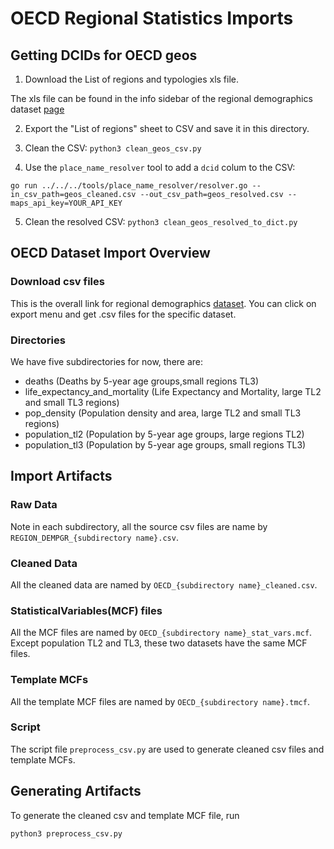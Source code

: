 # OECD Regional Statistics Imports

## Getting DCIDs for OECD geos

1. Download the List of regions and typologies xls file.

The xls file can be found in the info sidebar of the regional
demographics dataset
[page](https://stats.oecd.org/index.aspx?DataSetCode=REGION_DEMOGR)

2. Export the "List of regions"  sheet to CSV and save it in this directory.

3. Clean the CSV: `python3 clean_geos_csv.py`

4. Use the `place_name_resolver` tool to add a `dcid` colum to the CSV:

```
go run ../../../tools/place_name_resolver/resolver.go --in_csv_path=geos_cleaned.csv --out_csv_path=geos_resolved.csv --maps_api_key=YOUR_API_KEY
```

5. Clean the resolved CSV: `python3 clean_geos_resolved_to_dict.py`

## OECD Dataset Import Overview

### Download csv files

This is the overall link for regional demographics [dataset](https://stats.oecd.org/index.aspx?DataSetCode=REGION_DEMOGR). You can click on export menu and get .csv files for the specific dataset.

### Directories

We have five subdirectories for now, there are:
* deaths (Deaths by 5-year age groups,small regions TL3)
* life_expectancy_and_mortality (Life Expectancy and Mortality, large TL2 and small TL3 regions)
* pop_density (Population density and area, large TL2 and small TL3 regions)
* population_tl2 (Population by 5-year age groups, large regions TL2)
* population_tl3 (Population by 5-year age groups, small regions TL3)

## Import Artifacts

### Raw Data
Note in each subdirectory, all the source csv files are name by `REGION_DEMPGR_{subdirectory name}.csv`.

### Cleaned Data
All the cleaned data are named by `OECD_{subdirectory name}_cleaned.csv`.

### StatisticalVariables(MCF) files
All the MCF files are named by `OECD_{subdirectory name}_stat_vars.mcf`. Except population TL2 and TL3, these two datasets have the same MCF files.

### Template MCFs
All the template MCF files are named by `OECD_{subdirectory name}.tmcf`.

### Script
The script file `preprocess_csv.py` are used to generate cleaned csv files and template MCFs.

## Generating Artifacts
To generate the cleaned csv and template MCF file, run
```bash
python3 preprocess_csv.py
```